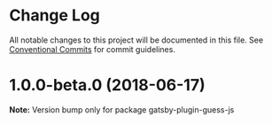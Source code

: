 # Change Log

All notable changes to this project will be documented in this file.
See [Conventional Commits](https://conventionalcommits.org) for commit guidelines.

<a name="1.0.0-beta.0"></a>
# 1.0.0-beta.0 (2018-06-17)

**Note:** Version bump only for package gatsby-plugin-guess-js
